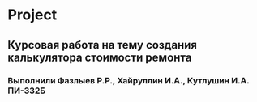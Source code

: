 # Project
## Курсовая работа на тему создания калькулятора стоимости ремонта
### Выполнили Фазлыев Р.Р., Хайруллин И.А., Кутлушин И.А.  ПИ-332Б
